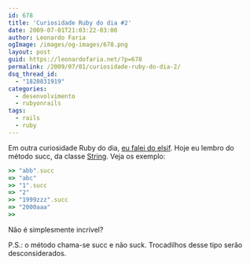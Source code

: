 ```yaml
---
id: 678
title: 'Curiosidade Ruby do dia #2'
date: 2009-07-01T21:03:22-03:00
author: Leonardo Faria
ogImage: /images/og-images/678.png
layout: post
guid: https://leonardofaria.net/?p=678
permalink: /2009/07/01/curiosidade-ruby-do-dia-2/
dsq_thread_id:
  - "1820831919"
categories:
  - desenvolvimento
  - rubyonrails
tags:
  - rails
  - ruby
---
```

Em outra curiosidade Ruby do dia, [eu falei do elsif](https://leonardofaria.net/2007/06/28/curiosidade-ruby-do-dia/). Hoje eu lembro do método succ, da classe [String](http://www.ruby-doc.org/core/classes/String.html). Veja os exemplo:

```ruby
>> "abb".succ
=> "abc"
>> "1".succ
=> "2"
>> "1999zzz".succ
=> "2000aaa"
>>
```

Não é simplesmente incrível?

P.S.: o método chama-se succ e não suck. Trocadilhos desse tipo serão desconsiderados.
